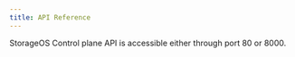 ```yaml
---
title: API Reference
---
```


StorageOS Control plane API is accessible either through port 80 or 8000.
